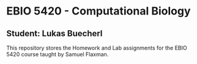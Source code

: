 # EBIO 5420 - Computational Biology
## Student: Lukas Buecherl 

This repository stores the Homework and Lab assignments for the EBIO 5420 course taught by Samuel Flaxman.


